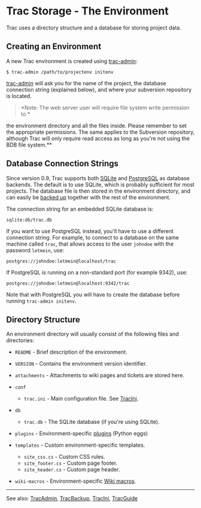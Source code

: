 # Trac Storage - The Environment


Trac uses a directory structure and a database for storing project data.

## Creating an Environment


A new Trac environment is created using [trac-admin](trac-admin):

```wiki
$ trac-admin /path/to/projectenv initenv
```

[trac-admin](trac-admin) will ask you for the name of the project, the
database connection string (explained below), and where your subversion
repository is located.

> *Note: The web server user will require file system write permission to
> *


the environment directory and all the files inside. Please remember to set
the appropriate permissions. The same applies to the Subversion
repository, although Trac will only require read access as long as you're
not using the BDB file system.**

## Database Connection Strings


Since version 0.9, Trac supports both [ SQLite](http://sqlite.org/) and
[ PostgreSQL](http://www.postgresql.org/) as database backends.  The default
is to use SQLite, which is probably sufficient for most projects. The database file
is then stored in the environment directory, and can easily be
[backed up](trac-backup) together with the rest of the environment.


The connection string for an embedded SQLite database is:

```wiki
sqlite:db/trac.db
```


If you want to use PostgreSQL instead, you'll have to use a different
connection string. For example, to connect to a database on the same
machine called `trac`, that allows access to the user `johndoe` with
the password `letmein`, use:

```wiki
postgres://johndoe:letmein@localhost/trac
```


If PostgreSQL is running on a non-standard port (for example 9342), use:

```wiki
postgres://johndoe:letmein@localhost:9342/trac
```


Note that with PostgreSQL you will have to create the database before running
`trac-admin initenv`.

## Directory Structure


An environment directory will usually consist of the following files and directories:

- `README` - Brief description of the environment.
- `VERSION` - Contains the environment version identifier.
- `attachments` - Attachments to wiki pages and tickets are stored here.
- `conf`

  - `trac.ini` - Main configuration file. See [TracIni](trac-ini).
- `db`

  - `trac.db` - The SQLite database (if you're using SQLite).
- `plugins` - Environment-specific [plugins](trac-plugins) (Python eggs)
- `templates` - Custom environment-specific templates.

  - `site_css.cs` - Custom CSS rules.
  - `site_footer.cs` - Custom page footer.
  - `site_header.cs` - Custom page header.
- `wiki-macros` - Environment-specific [Wiki macros](wiki-macros).

---


See also: [TracAdmin](trac-admin), [TracBackup](trac-backup), [TracIni](trac-ini), [TracGuide](trac-guide)
